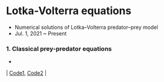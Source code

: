 # Lotka-Volterra equations
- Numerical solutions of Lotka–Volterra predator–prey model
- Jul. 1, 2021 ~ Present

### 1. Classical prey-predator equations
-
| [Code1](), [Code2]() |
